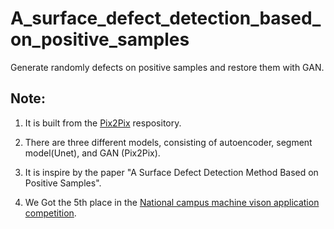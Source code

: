 # A_surface_defect_detection_based_on_positive_samples
 Generate randomly defects on positive samples and  restore them with GAN. 
 
 ## Note:
 
 1. It is built from the [Pix2Pix](https://github.com/junyanz/pytorch-CycleGAN-and-pix2pix) respository.
 
 2. There are three different models, consisting of  autoencoder, segment model(Unet), and GAN (Pix2Pix).
 
 3. It is inspire by the paper "A Surface Defect Detection Method Based on Positive Samples".
 
 4. We Got the 5th place in the [National campus machine vison application competition](https://www.marsbigdata.com/competition/details?id=5293671830016).
         
